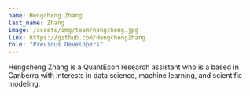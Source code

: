 ```yaml
---
name: Hengcheng Zhang
last_name: Zhang
image: /assets/img/team/hengcheng.jpg
link: https://github.com/HengchengZhang
role: "Previous Developers"
---
```

Hengcheng Zhang is a QuantEcon research assistant who is a based in Canberra with interests in data science, machine learning, and scientific modeling.